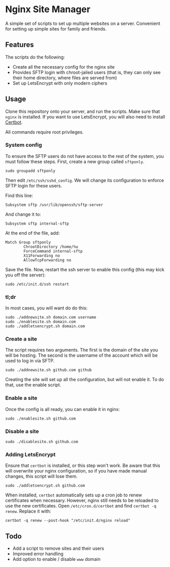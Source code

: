 # Nginx Site Manager

A simple set of scripts to set up multiple websites on a server. Convenient for setting up simple sites for family and friends.

## Features
The scripts do the following:

 - Create all the necessary config for the nginx site
 - Provides SFTP login with chroot-jailed users (that is, they can only see their home directory, where files are served from)
 - Set up LetsEncrypt with only modern ciphers

## Usage
Clone this repository onto your server, and run the scripts. Make sure that `nginx` is installed. If you want to use LetsEncrypt, you will also need to install [Certbot](https://certbot.eff.org/).

All commands require root privileges.

### System config
To ensure the SFTP users do not have access to the rest of the system, you must follow these steps. First, create a new group called `sftponly`.

```
sudo groupadd sftponly
```

Then edit `/etc/ssh/sshd_config`. We will change its configuration to enforce SFTP login for these users.

Find this line:

```
Subsystem sftp /usr/lib/openssh/sftp-server
```

And change it to:

```
Subsystem sftp internal-sftp
```

At the end of the file, add:
```
Match Group sftponly
        ChrootDirectory /home/%u
        ForceCommand internal-sftp
        X11Forwarding no
        AllowTcpForwarding no
```

Save the file. Now, restart the ssh server to enable this config (this may kick you off the server):

```
sudo /etc/init.d/ssh restart
```

### tl;dr
In most cases, you will want do do this:

```
sudo ./addnewsite.sh domain.com username
sudo ./enablesite.sh domain.com
sudo ./addletsencrypt.sh domain.com
```

### Create a site

The script requires two arguments. The first is the domain of the site you will be hosting. The second is the username of the account which will be used to log in via SFTP.

```
sudo ./addnewsite.sh github.com github
```

Creating the site will set up all the configuration, but will not enable it. To do that, use the enable script.

### Enable a site

Once the config is all ready, you can enable it in nginx:

```
sudo ./enablesite.sh github.com
```

### Disable a site

```
sudo ./disablesite.sh github.com
```

### Adding LetsEncrypt

Ensure that `certbot` is installed, or this step won't work. Be aware that this will overwrite your nginx configuration, so if you have made manual changes, this script will lose them.

```
sudo ./addletsencrypt.sh github.com
```

When installed, `certbot` automatically sets up a cron job to renew certificates when necessary. However, nginx still needs to be reloaded to use the new certificates. Open `/etc/cron.d/certbot` and find `certbot -q renew`. Replace it with:

```
certbot -q renew --post-hook "/etc/init.d/nginx reload"
```

## Todo

- Add a script to remove sites and their users
- Improved error handling
- Add option to enable / disable `www` domain
